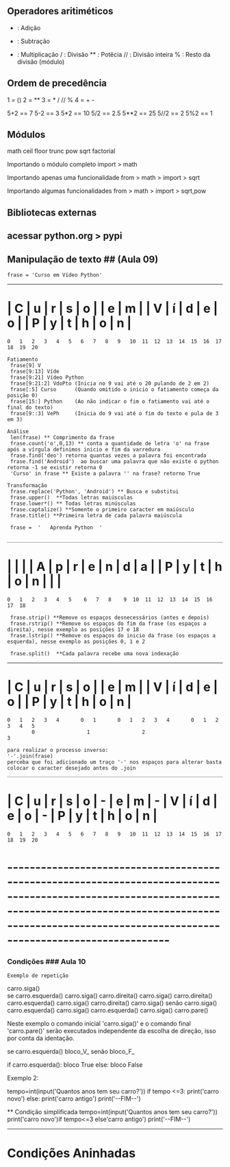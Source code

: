 
## Operadores aritiméticos ##

+ : Adição
- : Subtração
* : Multiplicação
/ : Divisão
** : Potêcia
// : Divisão inteira
% : Resto da divisão (módulo)

## Ordem de precedência ##

1 = ()
2 = **
3 = * / // %
4 = + - 

5+2 == 7
5-2 == 3
5*2 == 10
5/2 == 2.5
5**2 == 25
5//2 == 2
5%2 == 1

## Módulos ##
math
    ceil
    floor
    trunc
    pow
    sqrt
    factorial


Importando o módulo completo
    import > math

Importando apenas uma funcionalidade 
    from > math > import > sqrt

Importando algumas funcionalidades
    from > math > import > sqrt,pow

## Bibliotecas externas ##

acessar python.org > pypi
---------------------------------------------------------------------------------------------------------------------------------------------------------------------------------------------------------------------------

## Manipulação de texto ## (Aula 09)
    frase = 'Curso em Vídeo Python'
  ____________________________________________________________________________________
# | C | u | r | s | o |   | e | m |   | V | í | d | e | o |   | P | y | t | h | o | n |
    0   1   2   3   4   5   6   7   8   9   10  11  12  13  14  15  16  17  18  19  20  

    Fatiamento
     frase[9] V
     frase[9:13] Víde
     frase[9:21] Vídeo Python
     frase[9:21:2] VdoPto (Inicia no 9 vai até o 20 pulando de 2 em 2)
     frase[:5] Curso      (Quando omitido o inicio o fatiamento começa da posição 0)
     frase[15:] Python    (Ao não indicar o fim o fatiamento vai até o final do texto)
     frase[9::3] VePh     (Inicia do 9 vai até o fim do texto e pula de 3 em 3)

    Análise
     len(frase) ** Comprimento da frase
     frase.count('o',0,13) ** conta a quantidade de letra 'o' na frase após a vírgula definimos inicio e fim da varredura
     frase.find('deo') retorna quantas vezes a palavra foi encontrada
     frase.find('Android')  ao buscar uma palavra que não existe o python retorna -1 se existir retorna 0
     'Curso' in frase ** Existe a palavra '' na frase? retorno True

    Transformação
     frase.replace('Python', 'Android') ** Busca e substitui 
     frase.upper()  **Todas letras maiúsculas
     frase.lower*() ** Todas letras minúsculas
     frase.captalize() **Somente o primeiro caracter em maiúsculo
     frase.title() **Primeira letra de cada palavra maiúscula

     frase =  '   Aprenda Python  '
     ___________________________________________________________________________
# |   |   |   | A | p | r  | e | n | d  | a |  | P | y | t | h  | o | n |  |   |
    0   1   2   3   4   5    6   7   8    9  10  11  12  13  14  15  16  17  18  

     frase.strip() **Remove os espaços desnecessários (antes e depois)
     frase.rstrip() **Remove os espaços do fim da frase (os espaços a direita), nesse exemplo as posições 17 e 18
     frase.lstrip() **Remove os espaços do inicio da frase (os espaços a esquerda), nesse exemplo as posições 0, 1 e 2
     
     frase.split()  **Cada palavra recebe uma nova indexação
   ____________________   _________   _____________________   _________________________
# | C | u | r | s | o |   | e | m |   | V | í | d | e | o |   | P | y | t | h | o | n |
    0   1   2   3   4       0   1       0   1   2   3   4       0   1   2   3   4   5
            0                 1                 2                          3

    para realizar o processo inverso:
    '-'.join(frase)
    perceba que foi adicionado um traço '-' nos espaços para alterar basta colocar o caracter desejado antes do .join
    ____________________________________________________________________________________
# | C | u | r | s | o | - | e | m | - | V | í | d | e | o | - | P | y | t | h | o | n |
    0   1   2   3   4   5   6   7   8   9   10  11  12  13  14  15  16  17  18  19  20 
# ---------------------------------------------------------------------------------------------------------------------------------------------------------------------------------------------------------------------------
               
### Condições ### Aula 10
    Exemplo de repetição
carro.siga()    
se carro.esquerda()
    carro.siga()
    carro.direita()
    carro.siga()
    carro.direita()
    carro.esquerda()
    carro.siga()
    carro.direita()
    carro.siga()
senão
    carro.siga()
    carro.esquerda()
    carro.siga()
    carro.esquerda()
    carro.siga()
carro.pare()       

Neste exemplo o comando inicial 'carro.siga()' e o comando final 'carro.pare()' serão executados independente da escolha de direção, isso por conta da identação. 

se carro.esquerda() 
    bloco_V_
senão
    bloco_F_

if carro.esquerda():
    bloco True
else:
    bloco False

Exemplo 2:

tempo=int(input('Quantos anos tem seu carro?'))
if tempo <=3:
    print('carro novo')
else:
    print('carro antigo')
print('--FIM--')

** Condição simplificada
tempo=int(input('Quantos anos tem seu carro?'))
print('carro novo')if tempo<=3 else'carro antigo')
print('--FIM--')

------------------------------------------------------------------------------------------
# Condições Aninhadas




